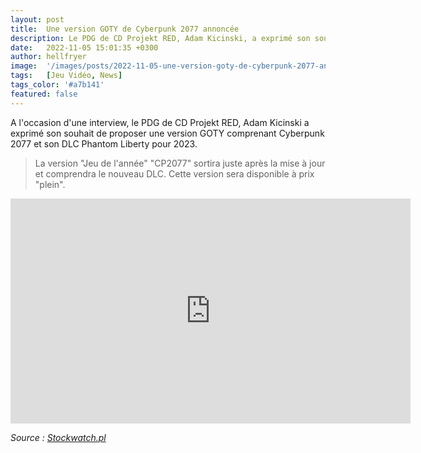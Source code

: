 ```yaml
---
layout: post
title:  Une version GOTY de Cyberpunk 2077 annoncée
description: Le PDG de CD Projekt RED, Adam Kicinski, a exprimé son souhait de proposer une version GOTY comprenant Cyberpunk 2077 et son DLC Phantom Liberty pour 2023.
date:   2022-11-05 15:01:35 +0300
author: hellfryer
image:  '/images/posts/2022-11-05-une-version-goty-de-cyberpunk-2077-annoncee/cover.jpeg'
tags:   [Jeu Vidéo, News]
tags_color: '#a7b141'
featured: false
---
```

A l'occasion d'une interview, le PDG de CD Projekt RED, Adam Kicinski a exprimé son souhait de proposer une version GOTY comprenant Cyberpunk 2077 et son DLC Phantom Liberty pour 2023.

> La version "Jeu de l'année" "CP2077" sortira juste après la mise à jour et comprendra le nouveau DLC. Cette version sera disponible à prix "plein".

<p><iframe src="https://www.youtube.com/embed/PbVKBoDuhZ0" loading="lazy" width="640" height="360" frameborder="0" allowfullscreen></iframe></p>

_Source : [Stockwatch.pl](https://www.stockwatch.pl/wiadomosci/cd-projekt-planuje-wydanie-cyberpunk-2077-w-wersji-game-of-the-year-w-2023-r,akcje,301885)_